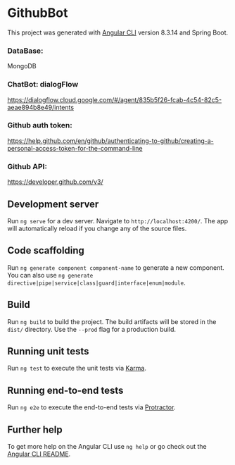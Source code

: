 # GithubBot

This project was generated with [Angular CLI](https://github.com/angular/angular-cli) version 8.3.14 and Spring Boot.
### DataBase: 
MongoDB
### ChatBot: dialogFlow
https://dialogflow.cloud.google.com/#/agent/835b5f26-fcab-4c54-82c5-aeae894b8e49/intents
### Github auth token: 
https://help.github.com/en/github/authenticating-to-github/creating-a-personal-access-token-for-the-command-line
### Github API: 
https://developer.github.com/v3/

## Development server

Run `ng serve` for a dev server. Navigate to `http://localhost:4200/`. The app will automatically reload if you change any of the source files.

## Code scaffolding

Run `ng generate component component-name` to generate a new component. You can also use `ng generate directive|pipe|service|class|guard|interface|enum|module`.

## Build

Run `ng build` to build the project. The build artifacts will be stored in the `dist/` directory. Use the `--prod` flag for a production build.

## Running unit tests

Run `ng test` to execute the unit tests via [Karma](https://karma-runner.github.io).

## Running end-to-end tests

Run `ng e2e` to execute the end-to-end tests via [Protractor](http://www.protractortest.org/).

## Further help

To get more help on the Angular CLI use `ng help` or go check out the [Angular CLI README](https://github.com/angular/angular-cli/blob/master/README.md).
